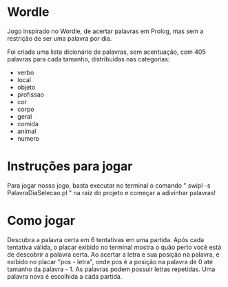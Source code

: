 # Wordle
Jogo inspirado no Wordle, de acertar palavras em Prolog, mas sem a restrição de ser uma palavra por dia.

Foi criada uma lista dicionário de palavras, sem acentuação, com 405 palavras para cada tamanho, distribuídas nas categorias:

 - verbo
 - local
 - objeto
 - profissao
 - cor
 - corpo
 - geral
 - comida
 - animal
 - numero



# Instruções para jogar

 Para jogar nosso jogo, basta executar no terminal o comando " swipl -s PalavraDiaSelecao.pl " na raiz do projeto e começar a adivinhar palavras!



# Como jogar

 Descubra a palavra certa em 6 tentativas em uma partida. Após cada tentativa válida, o placar exibido no terminal mostra o quão perto você está de descobrir a palavra certa. 
 Ao acertar a letra e sua posição na palavra, é exibido no placar "pos - letra", onde pos é a posição na palavra de 0 até tamanho da palavra - 1.
 As palavras podem possuir letras repetidas.
 Uma palavra nova é escolhida a cada partida.
